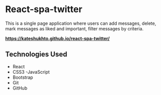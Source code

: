 # React-spa-twitter

This is a single page application where users can add messages, delete, mark messages as liked and important, filter messages by criteria.

**https://kateshukhto.github.io/react-spa-twitter/**

## Technologies Used

- React
- CSS3
-JavaScript
- Bootstrap
- Git
- GitHub
